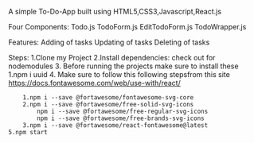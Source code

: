 A simple To-Do-App built using HTML5,CSS3,Javascript,React.js

Four Components: Todo.js 
                 TodoForm.js
                 EditTodoForm.js
                 TodoWrapper.js

Features: Adding of tasks
          Updating of tasks
          Deleting of tasks

Steps:
    1.Clone my Project
    2.Install dependencies: check out for nodemodules
    3. Before running the projects make sure to install these
        1.npm i uuid
    4. Make sure to follow this following stepsfrom this site
        https://docs.fontawesome.com/web/use-with/react/

        1.npm i --save @fortawesome/fontawesome-svg-core
        2.npm i --save @fortawesome/free-solid-svg-icons
            npm i --save @fortawesome/free-regular-svg-icons
            npm i --save @fortawesome/free-brands-svg-icons
        3.npm i --save @fortawesome/react-fontawesome@latest
    5.npm start